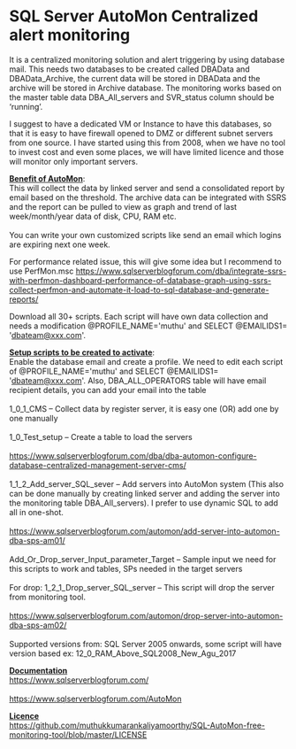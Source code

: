 # SQL Server AutoMon Centralized alert monitoring


It is a centralized monitoring solution and alert triggering by using database mail. This needs two databases to be created called DBAData and DBAData_Archive, the current data will be stored in DBAData and the archive will be stored in Archive database. The monitoring works based on the master table data DBA_All_servers and SVR_status column should be ‘running’.

I suggest to have a dedicated VM or Instance to have this databases, so that it is easy to have firewall opened to DMZ or different subnet servers from one source. I have started using this from 2008, when we have no tool to invest cost and even some places, we will have limited licence and those will monitor only important servers.

<Strong> <u>Benefit of AutoMon</u></Strong>:<br> This will collect the data by linked server and send a consolidated report by email based on the threshold. The archive data can be integrated with SSRS and the report can be pulled to view as graph and trend of last week/month/year data of disk, CPU, RAM etc.</br>
<br>You can write your own customized scripts like send an email which logins are expiring next one week. </br>

For performance related issue, this will give some idea but I recommend to use PerfMon.msc https://www.sqlserverblogforum.com/dba/integrate-ssrs-with-perfmon-dashboard-performance-of-database-graph-using-ssrs-collect-perfmon-and-automate-it-load-to-sql-database-and-generate-reports/

Download all 30+ scripts. Each script will have own data collection and needs a modification @PROFILE_NAME='muthu' and SELECT @EMAILIDS1= 'dbateam@xxx.com'.

<Strong> <u>Setup scripts to be created to activate</u></Strong>:
<br>Enable the database email and create a profile. We need to edit each script of @PROFILE_NAME='muthu' and SELECT @EMAILIDS1= 'dbateam@xxx.com'. Also, DBA_ALL_OPERATORS table will have email recipient details, you can add your email into the table </br>
<br>1_0_1_CMS – Collect data by register server, it is easy one (OR) add one by one manually</br>
<br>1_0_Test_setup – Create a table to load the servers</br>
<br>https://www.sqlserverblogforum.com/dba/dba-automon-configure-database-centralized-management-server-cms/<br>
<br>1_1_2_Add_server_SQL_sever – Add servers into AutoMon system (This also can be done manually by creating linked server and adding the server into the monitoring table DBA_All_servers). I prefer to use dynamic SQL to add all in one-shot.</br>
<br>https://www.sqlserverblogforum.com/automon/add-server-into-automon-dba-sps-am01/</br>
<br>Add_Or_Drop_server_Input_parameter_Target – Sample input we need for this scripts to work and tables, SPs needed in the target servers</br>
<br>For drop: 1_2_1_Drop_server_SQL_server – This script will drop the server from monitoring tool.</br>
<br>https://www.sqlserverblogforum.com/automon/drop-server-into-automon-dba-sps-am02/</br>
<br>Supported versions from: SQL Server 2005 onwards, some script will have version based ex: 12_0_RAM_Above_SQL2008_New_Agu_2017</br>

<u><Strong>Documentation</u></Strong>
<br>https://www.sqlserverblogforum.com/</br>
<br>https://www.sqlserverblogforum.com/AutoMon</br>

<u><Strong>Licence </u></Strong>
<br>https://github.com/muthukkumarankaliyamoorthy/SQL-AutoMon-free-monitoring-tool/blob/master/LICENSE</br>


